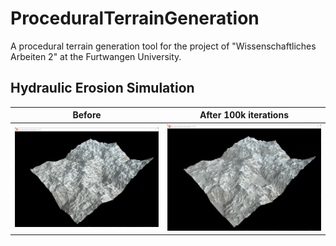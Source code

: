 # ProceduralTerrainGeneration

A procedural terrain generation tool for the project of "Wissenschaftliches Arbeiten 2" at the Furtwangen University.

## Hydraulic Erosion Simulation

|         Before         |  After 100k iterations |
|------------------------|------------------------|
|<img src="https://github.com/LeonSteinbach/ProceduralTerrainGeneration/blob/main/screenshots/erosion_1.png">| <img src="https://github.com/LeonSteinbach/ProceduralTerrainGeneration/blob/main/screenshots/erosion_2.png"> |
